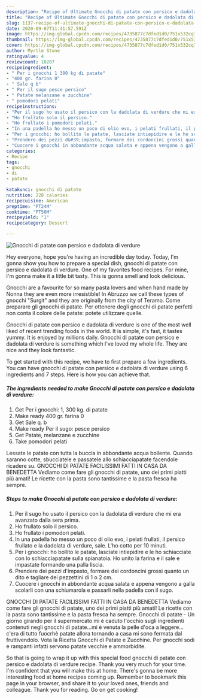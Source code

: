 ```yaml
---
description: "Recipe of Ultimate Gnocchi di patate con persico e dadolata di verdure"
title: "Recipe of Ultimate Gnocchi di patate con persico e dadolata di verdure"
slug: 1137-recipe-of-ultimate-gnocchi-di-patate-con-persico-e-dadolata-di-verdure
date: 2020-09-07T11:41:57.591Z
image: https://img-global.cpcdn.com/recipes/4735877c7dfed1d0/751x532cq70/gnocchi-di-patate-con-persico-e-dadolata-di-verdure-recipe-main-photo.jpg
thumbnail: https://img-global.cpcdn.com/recipes/4735877c7dfed1d0/751x532cq70/gnocchi-di-patate-con-persico-e-dadolata-di-verdure-recipe-main-photo.jpg
cover: https://img-global.cpcdn.com/recipes/4735877c7dfed1d0/751x532cq70/gnocchi-di-patate-con-persico-e-dadolata-di-verdure-recipe-main-photo.jpg
author: Myrtle Stone
ratingvalue: 4
reviewcount: 10207
recipeingredient:
- " Per i gnocchi 1 300 kg di patate"
- "400 gr. farina 0"
- " Sale q b"
- " Per il sugo pesce persico"
- " Patate melanzane e zucchine"
- " pomodori pelati"
recipeinstructions:
- "Per il sugo ho usato il persico con la dadolata di verdure che mi era avanzato dalla sera prima."
- "Ho frullato solo il persico."
- "Ho frullato i pomodori pelati."
- "In una padella ho messo un poco di olio evo, i pelati frullati, il persico frullato e la dadolata di verdure, sale. L&#39;ho cotto per 10 minuti."
- "Per i gnocchi: ho bollito le patate, lasciate intiepidire e le ho schiacciate con lo schiacciapatate sulla spianatoia. Ho unito la farina e il sale e impastate formando una palla liscia."
- "Prendere dei pezzi d&#39;impasto, formare dei cordoncini grossi quanto un dito e tagliare dei pezzettini di 1 o 2 cm."
- "Cuocere i gnocchi in abbondante acqua salata e appena vengono a galla scolarli con una schiumarola e passarli nella padella con il sugo."
categories:
- Recipe
tags:
- gnocchi
- di
- patate

katakunci: gnocchi di patate 
nutrition: 228 calories
recipecuisine: American
preptime: "PT24M"
cooktime: "PT50M"
recipeyield: "1"
recipecategory: Dessert

---
```



![Gnocchi di patate con persico e dadolata di verdure](https://img-global.cpcdn.com/recipes/4735877c7dfed1d0/751x532cq70/gnocchi-di-patate-con-persico-e-dadolata-di-verdure-recipe-main-photo.jpg)

Hey everyone, hope you're having an incredible day today. Today, I'm gonna show you how to prepare a special dish, gnocchi di patate con persico e dadolata di verdure. One of my favorites food recipes. For mine, I'm gonna make it a little bit tasty. This is gonna smell and look delicious.

Gnocchi are a favourite for so many pasta lovers and when hand made by Nonna they are even more irresistible! In Abruzzo we call these types of gnocchi &#34;Surgit&#34; and they are originally from the city of Teramo. Come preparare gli gnocchi di patate. Per ottenere degli gnocchi di patate perfetti non conta il colore delle patate: potete utilizzare quelle.

Gnocchi di patate con persico e dadolata di verdure is one of the most well liked of recent trending foods in the world. It is simple, it's fast, it tastes yummy. It is enjoyed by millions daily. Gnocchi di patate con persico e dadolata di verdure is something which I've loved my whole life. They are nice and they look fantastic.


To get started with this recipe, we have to first prepare a few ingredients. You can have gnocchi di patate con persico e dadolata di verdure using 6 ingredients and 7 steps. Here is how you can achieve that.

<!--inarticleads1-->

##### The ingredients needed to make Gnocchi di patate con persico e dadolata di verdure:

1. Get  Per i gnocchi: 1, 300 kg. di patate
1. Make ready 400 gr. farina 0
1. Get  Sale q. b
1. Make ready  Per il sugo: pesce persico
1. Get  Patate, melanzane e zucchine
1. Take  pomodori pelati


Lessate le patate con tutta la buccia in abbondante acqua bollente. Quando saranno cotte, sbucciatele e passatele allo schiacciapatate facendole ricadere su. GNOCCHI DI PATATE FACILISSIMI FATTI IN CASA DA BENEDETTA Vediamo come fare gli gnocchi di patate, uno dei primi piatti più amati! Le ricette con la pasta sono tantissime e la pasta fresca ha sempre. 

<!--inarticleads2-->

##### Steps to make Gnocchi di patate con persico e dadolata di verdure:

1. Per il sugo ho usato il persico con la dadolata di verdure che mi era avanzato dalla sera prima.
1. Ho frullato solo il persico.
1. Ho frullato i pomodori pelati.
1. In una padella ho messo un poco di olio evo, i pelati frullati, il persico frullato e la dadolata di verdure, sale. L&#39;ho cotto per 10 minuti.
1. Per i gnocchi: ho bollito le patate, lasciate intiepidire e le ho schiacciate con lo schiacciapatate sulla spianatoia. Ho unito la farina e il sale e impastate formando una palla liscia.
1. Prendere dei pezzi d&#39;impasto, formare dei cordoncini grossi quanto un dito e tagliare dei pezzettini di 1 o 2 cm.
1. Cuocere i gnocchi in abbondante acqua salata e appena vengono a galla scolarli con una schiumarola e passarli nella padella con il sugo.


GNOCCHI DI PATATE FACILISSIMI FATTI IN CASA DA BENEDETTA Vediamo come fare gli gnocchi di patate, uno dei primi piatti più amati! Le ricette con la pasta sono tantissime e la pasta fresca ha sempre. Gnocchi di patate - Un giorno girando per il supermercato mi è caduto l&#39;occhio sugli ingredienti contenuti negli gnocchi di patate…mi è venuta la pelle d&#39;oca a leggere…c&#39;era di tutto fuocrhè patate allora tornando a casa mi sono fermata dal fruttivendolo. Vota la Ricetta Gnocchi di Patate e Zucchine. Per gnocchi sodi e rampanti infatti servono patate vecchie e ammorbidite. 

So that is going to wrap it up with this special food gnocchi di patate con persico e dadolata di verdure recipe. Thank you very much for your time. I'm confident that you will make this at home. There's gonna be more interesting food at home recipes coming up. Remember to bookmark this page in your browser, and share it to your loved ones, friends and colleague. Thank you for reading. Go on get cooking!
